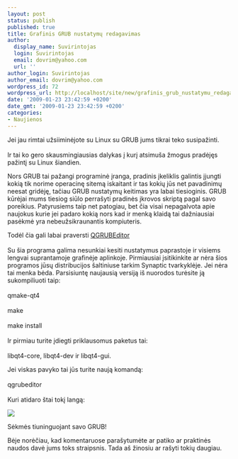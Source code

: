 ```yaml
---
layout: post
status: publish
published: true
title: Grafinis GRUB nustatymų redagavimas
author:
  display_name: Suvirintojas
  login: Suvirintojas
  email: dovrim@yahoo.com
  url: ''
author_login: Suvirintojas
author_email: dovrim@yahoo.com
wordpress_id: 72
wordpress_url: http://localhost/site/new/grafinis_grub_nustatymu_redagavimas/
date: '2009-01-23 23:42:59 +0200'
date_gmt: '2009-01-23 23:42:59 +0200'
categories:
- Naujienos
---
```

<p>Jei jau rimtai užsiiminėjote su Linux su GRUB jums tikrai teko susipažinti.<br />
<br />Ir tai ko gero skausmingiausias dalykas į kurį atsimuša žmogus pradėjęs pažintį su Linux šiandien. </p>
<p>Nors GRUB tai pažangi programinė įranga, pradinis įkeliklis galintis įjungti kokią tik norime operacinę sitemą iskaitant ir tas kokių jūs net pavadinimų neesat gridėję, tačiau GRUB nustatymų keitimas yra labai tiesioginis. GRUB kūrėjai mums tiesiog siūlo perrašyti pradinės įkrovos skriptą pagal savo poreikius. Patyrusiems taip net patogiau, bet čia visai nepagalvota apie naujokus kurie jei padaro kokią nors kad ir menką klaidą tai dažniausiai pasėkmė yra nebeužsikraunantis kompiuteris.</p>
<p>Todėl čia gali labai praversti  <a class="ns" href="http://www.qt-apps.org/content/show.php/QGRUBEditor?content=60391">QGRUBEditor</a><br />
<br />Su šia programa galima nesunkiai kesiti nustatymus paprastoje ir visiems lengvai suprantamoje grafinėje aplinkoje. Pirmiausiai įsitikinkite ar nėra šios programos jūsų distribucijos šaltiniuse tarkim Synaptic tvarkyklėje. Jei nėra tai menka bėda. Parsisiuntę naujausią versiją iš nuorodos turėsite ją sukompiliuoti taip:<br />
<br />qmake-qt4<br />
<br />make<br />
<br />make install<br />
<br />Ir pirmiau turite įdiegti priklausomus paketus tai:<br />
<br />libqt4-core, libqt4-dev ir libqt4-gui.</p>
<p>Jei viskas pavyko tai jūs turite naują komandą:<br />
<br />qgrubeditor<br />
<br />Kuri atidaro štai tokį langą:</p>
<p><img src="http://www.technews.lt/upl/Failai/Qgrubeditor.png" /></p>
<p>Sėkmės tiuninguojant savo GRUB!</p>
<p>Bėje norėčiau, kad komentaruose parašytumėte ar patiko ar praktinės naudos davė jums toks straipsnis. Tada aš žinosiu ar rašyti tokių daugiau. </p>
<p></p>
